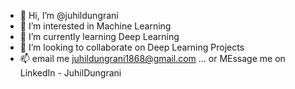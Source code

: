 - 👋 Hi, I’m @juhildungrani
- 👀 I’m interested in Machine Learning
- 🌱 I’m currently learning Deep Learning 
- 💞️ I’m looking to collaborate on Deep Learning Projects
- 📫 email me juhildungrani1868@gmail.com ... or MEssage me on LinkedIn - JuhilDungrani

<!---
juhildungrani/juhildungrani is a ✨ special ✨ repository because its `README.md` (this file) appears on your GitHub profile.
You can click the Preview link to take a look at your changes.
--->
